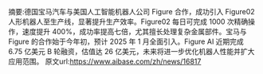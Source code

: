 摘要:德国宝马汽车与美国人工智能机器人公司 Figure 合作，成功引入 Figure02 人形机器人至生产线，显著提升生产效率。Figure02 每日可完成 1000 次精确操作，速度提升 400%，成功率提高七倍，尤其擅长处理复杂金属部件。宝马与 Figure 的合作始于今年初，预计 2025 年 1 月全面引入。Figure AI 近期完成 6.75 亿美元 B 轮融资，估值达 26 亿美元，未来将进一步优化机器人性能并扩大应用范围。
原文url:https://www.aibase.com/zh/news/16817